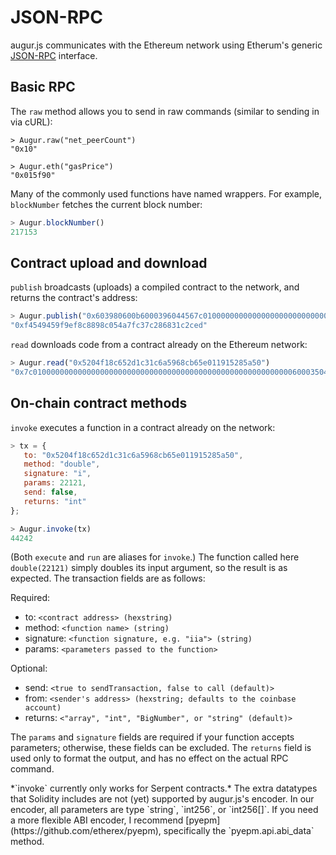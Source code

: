 JSON-RPC
========

augur.js communicates with the Ethereum network using Etherum's generic [JSON-RPC](https://github.com/ethereum/wiki/wiki/JSON-RPC) interface.

Basic RPC
---------

The `raw` method allows you to send in raw commands (similar to sending in via cURL):

```
> Augur.raw("net_peerCount")
"0x10"

> Augur.eth("gasPrice")
"0x015f90"
```

Many of the commonly used functions have named wrappers.  For example, `blockNumber` fetches the current block number:

```javascript
> Augur.blockNumber()
217153
```

Contract upload and download
----------------------------

`publish` broadcasts (uploads) a compiled contract to the network, and returns the contract's address:

```javascript
> Augur.publish("0x603980600b6000396044567c01000000000000000000000000000000000000000000000000000000006000350463643ceff9811415603757600a60405260206040f35b505b6000f3")
"0xf4549459f9ef8c8898c054a7fc37c286831c2ced"
```

`read` downloads code from a contract already on the Ethereum network:

```javascript
> Augur.read("0x5204f18c652d1c31c6a5968cb65e011915285a50")
"0x7c010000000000000000000000000000000000000000000000000000000060003504636ffa1caa81141560415760043560405260026040510260605260206060f35b50"
```

On-chain contract methods
-------------------------

`invoke` executes a function in a contract already on the network:

```javascript
> tx = {
   to: "0x5204f18c652d1c31c6a5968cb65e011915285a50",
   method: "double",
   signature: "i",
   params: 22121,
   send: false,
   returns: "int"
};

> Augur.invoke(tx)
44242
```

(Both `execute` and `run` are aliases for `invoke`.) The function called here `double(22121)` simply doubles its input argument, so the result is as expected.  The transaction fields are as follows:

Required:
- to: `<contract address> (hexstring)`
- method: `<function name> (string)`
- signature: `<function signature, e.g. "iia"> (string)`
- params: `<parameters passed to the function>`

Optional:
- send: `<true to sendTransaction, false to call (default)>`
- from: `<sender's address> (hexstring; defaults to the coinbase account)`
- returns: `<"array", "int", "BigNumber", or "string" (default)>`

The `params` and `signature` fields are required if your function accepts parameters; otherwise, these fields can be excluded.  The `returns` field is used only to format the output, and has no effect on the actual RPC command.

<aside class="notice">*`invoke` currently only works for Serpent contracts.*  The extra datatypes that Solidity includes are not (yet) supported by augur.js's encoder.  In our encoder, all parameters are type `string`, `int256`, or `int256[]`.  If you need a more flexible ABI encoder, I recommend [pyepm](https://github.com/etherex/pyepm), specifically the `pyepm.api.abi_data` method.</aside>
